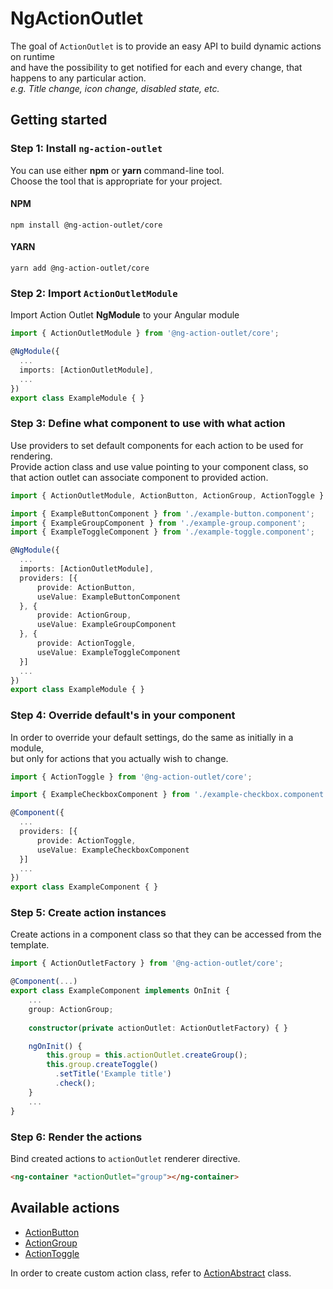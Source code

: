 # NgActionOutlet

The goal of `ActionOutlet` is to provide an easy API to build dynamic actions on runtime  
and have the possibility to get notified for each and every change, that happens to any particular action.  
*e.g. Title change, icon change, disabled state, etc.*

## Getting started

### Step 1: Install `ng-action-outlet`
You can use either **npm** or **yarn** command-line tool.  
Choose the tool that is appropriate for your project.

#### NPM
`npm install @ng-action-outlet/core`

#### YARN
`yarn add @ng-action-outlet/core`

### Step 2: Import `ActionOutletModule`
Import Action Outlet **NgModule** to your Angular module
```typescript
import { ActionOutletModule } from '@ng-action-outlet/core';

@NgModule({
  ...
  imports: [ActionOutletModule],
  ...
})
export class ExampleModule { }
```

### Step 3: Define what component to use with what action
Use providers to set default components for each action to be used for rendering.  
Provide action class and use value pointing to your component class,
so that action outlet can associate component to provided action.
```typescript
import { ActionOutletModule, ActionButton, ActionGroup, ActionToggle } from '@ng-action-outlet/core';

import { ExampleButtonComponent } from './example-button.component';
import { ExampleGroupComponent } from './example-group.component';
import { ExampleToggleComponent } from './example-toggle.component';

@NgModule({
  ...
  imports: [ActionOutletModule],
  providers: [{
      provide: ActionButton,
      useValue: ExampleButtonComponent
  }, {
      provide: ActionGroup,
      useValue: ExampleGroupComponent
  }, {
      provide: ActionToggle,
      useValue: ExampleToggleComponent
  }]
  ...
})
export class ExampleModule { }
```

### Step 4: Override default's in your component
In order to override your default settings, do the same as initially in a module,  
but only for actions that you actually wish to change.
```typescript
import { ActionToggle } from '@ng-action-outlet/core';

import { ExampleCheckboxComponent } from './example-checkbox.component';

@Component({
  ...
  providers: [{
      provide: ActionToggle,
      useValue: ExampleCheckboxComponent
  }]
  ...
})
export class ExampleComponent { }
```

### Step 5: Create action instances
Create actions in a component class so that they can be accessed from the template.
```typescript
import { ActionOutletFactory } from '@ng-action-outlet/core';

@Component(...)
export class ExampleComponent implements OnInit {
    ...
    group: ActionGroup;
    
    constructor(private actionOutlet: ActionOutletFactory) { }

    ngOnInit() {
        this.group = this.actionOutlet.createGroup();
        this.group.createToggle()
          .setTitle('Example title')
          .check();
    }
    ...
}
```

### Step 6: Render the actions
Bind created actions to `actionOutlet` renderer directive.
```html
<ng-container *actionOutlet="group"></ng-container>
```

## Available actions

* [ActionButton](https://klemenoslaj.github.io/ng-action-outlet/classes/ActionButton.html)
* [ActionGroup](https://klemenoslaj.github.io/ng-action-outlet/classes/ActionGroup.html)
* [ActionToggle](https://klemenoslaj.github.io/ng-action-outlet/classes/ActionToggle.html)

In order to create custom action class, refer to [ActionAbstract](./classes/ActionAbstract.html) class.

